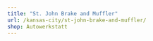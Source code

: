 ```yaml
---
title: "St. John Brake and Muffler"
url: /kansas-city/st-john-brake-and-muffler/
shop: Autowerkstatt
---
```

